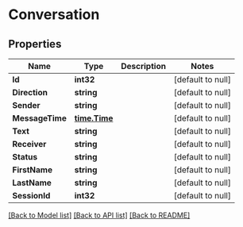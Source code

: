 # Conversation

## Properties
Name | Type | Description | Notes
------------ | ------------- | ------------- | -------------
**Id** | **int32** |  | [default to null]
**Direction** | **string** |  | [default to null]
**Sender** | **string** |  | [default to null]
**MessageTime** | [**time.Time**](time.Time.md) |  | [default to null]
**Text** | **string** |  | [default to null]
**Receiver** | **string** |  | [default to null]
**Status** | **string** |  | [default to null]
**FirstName** | **string** |  | [default to null]
**LastName** | **string** |  | [default to null]
**SessionId** | **int32** |  | [default to null]

[[Back to Model list]](../README.md#documentation-for-models) [[Back to API list]](../README.md#documentation-for-api-endpoints) [[Back to README]](../README.md)


